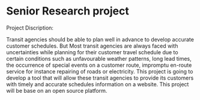 #  Senior Research project
Project Discription:

Transit agencies should be able to plan well in advance to develop accurate customer schedules. But Most transit agencies are always faced with uncertainties while planning for their customer travel schedule due to certain conditions such as unfavourable weather patterns, long lead times, the occurrence of special events on a customer route, impromptu en-route service for instance repairing of roads or electricity. This project is going to develop a tool that will allow these transit agencies to provide its customers with timely and accurate schedules information on a website. This project will be base on an open source platform.
